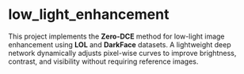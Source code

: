 # low_light_enhancement
This project implements the **Zero-DCE** method for low-light image enhancement using **LOL** and **DarkFace** datasets. A lightweight deep network dynamically adjusts pixel-wise curves to improve brightness, contrast, and visibility without requiring reference images.

